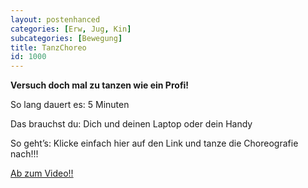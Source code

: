 ```yaml
---
layout: postenhanced
categories: [Erw, Jug, Kin]
subcategories: [Bewegung]
title: TanzChoreo
id: 1000
---
```

**Versuch doch mal zu tanzen wie ein Profi!**

So lang dauert es: 5 Minuten

Das brauchst du: Dich und deinen Laptop oder dein Handy

So geht’s: Klicke einfach hier auf den Link und tanze die Choreografie nach!!!

[Ab zum Video!!](https://www.youtube.com/watch?v=SWHS4HsgnUk)

